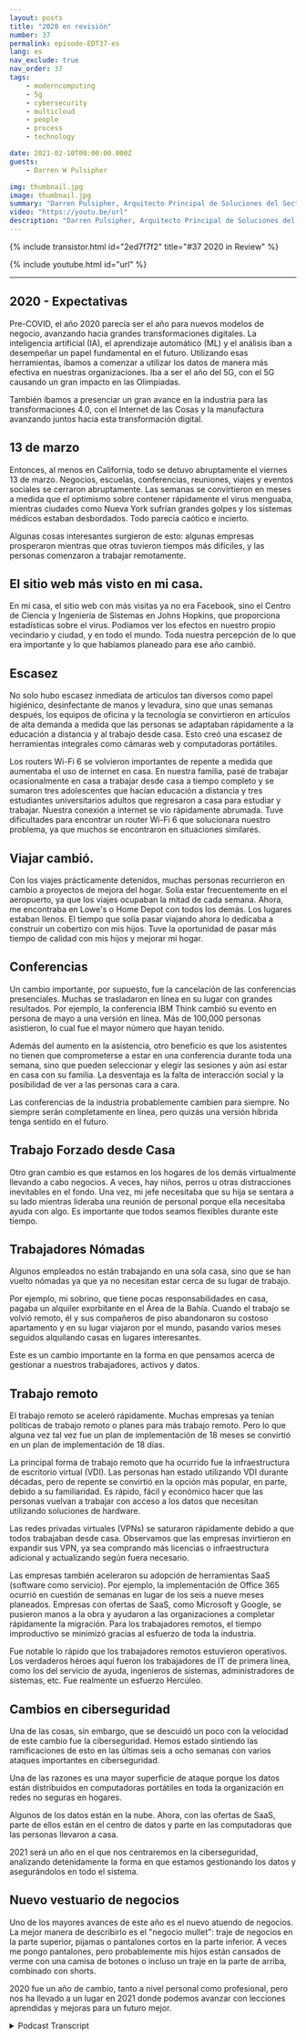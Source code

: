 ```yaml
---
layout: posts
title: "2020 en revisión"
number: 37
permalink: episode-EDT37-es
lang: es
nav_exclude: true
nav_order: 37
tags:
    - moderncomputing
    - 5g
    - cybersecurity
    - multicloud
    - people
    - process
    - technology

date: 2021-02-10T00:00:00.000Z
guests:
    - Darren W Pulsipher

img: thumbnail.jpg
image: thumbnail.jpg
summary: "Darren Pulsipher, Arquitecto Principal de Soluciones del Sector Público en Intel, reflexiona sobre la interrupción, los cambios y los ajustes que la pandemia de COVID-19 trajo en 2020."
video: "https://youtu.be/url"
description: "Darren Pulsipher, Arquitecto Principal de Soluciones del Sector Público en Intel, reflexiona sobre la interrupción, los cambios y los ajustes que la pandemia de COVID-19 trajo en 2020."
---
```


<div>
{% include transistor.html id="2ed7f7f2" title="#37 2020 in Review" %}

{% include youtube.html id="url" %}
</div>

---

## 2020 - Expectativas

Pre-COVID, el año 2020 parecía ser el año para nuevos modelos de negocio, avanzando hacia grandes transformaciones digitales. La inteligencia artificial (IA), el aprendizaje automático (ML) y el análisis iban a desempeñar un papel fundamental en el futuro. Utilizando esas herramientas, íbamos a comenzar a utilizar los datos de manera más efectiva en nuestras organizaciones. Iba a ser el año del 5G, con el 5G causando un gran impacto en las Olimpiadas.

También íbamos a presenciar un gran avance en la industria para las transformaciones 4.0, con el Internet de las Cosas y la manufactura avanzando juntos hacia esta transformación digital.

## 13 de marzo

Entonces, al menos en California, todo se detuvo abruptamente el viernes 13 de marzo. Negocios, escuelas, conferencias, reuniones, viajes y eventos sociales se cerraron abruptamente. Las semanas se convirtieron en meses a medida que el optimismo sobre contener rápidamente el virus menguaba, mientras ciudades como Nueva York sufrían grandes golpes y los sistemas médicos estaban desbordados. Todo parecía caótico e incierto.

Algunas cosas interesantes surgieron de esto: algunas empresas prosperaron mientras que otras tuvieron tiempos más difíciles, y las personas comenzaron a trabajar remotamente.

## El sitio web más visto en mi casa.

En mi casa, el sitio web con más visitas ya no era Facebook, sino el Centro de Ciencia y Ingeniería de Sistemas en Johns Hopkins, que proporciona estadísticas sobre el virus. Podíamos ver los efectos en nuestro propio vecindario y ciudad, y en todo el mundo. Toda nuestra percepción de lo que era importante y lo que habíamos planeado para ese año cambió.

## Escasez

No solo hubo escasez inmediata de artículos tan diversos como papel higiénico, desinfectante de manos y levadura, sino que unas semanas después, los equipos de oficina y la tecnología se convirtieron en artículos de alta demanda a medida que las personas se adaptaban rápidamente a la educación a distancia y al trabajo desde casa. Esto creó una escasez de herramientas integrales como cámaras web y computadoras portátiles.

Los routers Wi-Fi 6 se volvieron importantes de repente a medida que aumentaba el uso de internet en casa. En nuestra familia, pasé de trabajar ocasionalmente en casa a trabajar desde casa a tiempo completo y se sumaron tres adolescentes que hacían educación a distancia y tres estudiantes universitarios adultos que regresaron a casa para estudiar y trabajar. Nuestra conexión a internet se vio rápidamente abrumada. Tuve dificultades para encontrar un router Wi-Fi 6 que solucionara nuestro problema, ya que muchos se encontraron en situaciones similares.

## Viajar cambió.

Con los viajes prácticamente detenidos, muchas personas recurrieron en cambio a proyectos de mejora del hogar. Solía estar frecuentemente en el aeropuerto, ya que los viajes ocupaban la mitad de cada semana. Ahora, me encontraba en Lowe's o Home Depot con todos los demás. Los lugares estaban llenos. El tiempo que solía pasar viajando ahora lo dedicaba a construir un cobertizo con mis hijos. Tuve la oportunidad de pasar más tiempo de calidad con mis hijos y mejorar mi hogar.

## Conferencias

Un cambio importante, por supuesto, fue la cancelación de las conferencias presenciales. Muchas se trasladaron en línea en su lugar con grandes resultados. Por ejemplo, la conferencia IBM Think cambió su evento en persona de mayo a una versión en línea. Más de 100,000 personas asistieron, lo cual fue el mayor número que hayan tenido.

Además del aumento en la asistencia, otro beneficio es que los asistentes no tienen que comprometerse a estar en una conferencia durante toda una semana, sino que pueden seleccionar y elegir las sesiones y aún así estar en casa con su familia. La desventaja es la falta de interacción social y la posibilidad de ver a las personas cara a cara.

Las conferencias de la industria probablemente cambien para siempre. No siempre serán completamente en línea, pero quizás una versión híbrida tenga sentido en el futuro.

## Trabajo Forzado desde Casa

Otro gran cambio es que estamos en los hogares de los demás virtualmente llevando a cabo negocios. A veces, hay niños, perros u otras distracciones inevitables en el fondo. Una vez, mi jefe necesitaba que su hija se sentara a su lado mientras lideraba una reunión de personal porque ella necesitaba ayuda con algo. Es importante que todos seamos flexibles durante este tiempo.

## Trabajadores Nómadas

Algunos empleados no están trabajando en una sola casa, sino que se han vuelto nómadas ya que ya no necesitan estar cerca de su lugar de trabajo.

Por ejemplo, mi sobrino, que tiene pocas responsabilidades en casa, pagaba un alquiler exorbitante en el Área de la Bahía. Cuando el trabajo se volvió remoto, él y sus compañeros de piso abandonaron su costoso apartamento y en su lugar viajaron por el mundo, pasando varios meses seguidos alquilando casas en lugares interesantes.

Este es un cambio importante en la forma en que pensamos acerca de gestionar a nuestros trabajadores, activos y datos.

## Trabajo remoto

El trabajo remoto se aceleró rápidamente. Muchas empresas ya tenían políticas de trabajo remoto o planes para más trabajo remoto. Pero lo que alguna vez tal vez fue un plan de implementación de 18 meses se convirtió en un plan de implementación de 18 días.

La principal forma de trabajo remoto que ha ocurrido fue la infraestructura de escritorio virtual (VDI). Las personas han estado utilizando VDI durante décadas, pero de repente se convirtió en la opción más popular, en parte, debido a su familiaridad. Es rápido, fácil y económico hacer que las personas vuelvan a trabajar con acceso a los datos que necesitan utilizando soluciones de hardware.

Las redes privadas virtuales (VPNs) se saturaron rápidamente debido a que todos trabajaban desde casa. Observamos que las empresas invirtieron en expandir sus VPN, ya sea comprando más licencias o infraestructura adicional y actualizando según fuera necesario.

Las empresas también aceleraron su adopción de herramientas SaaS (software como servicio). Por ejemplo, la implementación de Office 365 ocurrió en cuestión de semanas en lugar de los seis a nueve meses planeados. Empresas con ofertas de SaaS, como Microsoft y Google, se pusieron manos a la obra y ayudaron a las organizaciones a completar rápidamente la migración. Para los trabajadores remotos, el tiempo improductivo se minimizó gracias al esfuerzo de toda la industria.

Fue notable lo rápido que los trabajadores remotos estuvieron operativos. Los verdaderos héroes aquí fueron los trabajadores de IT de primera línea, como los del servicio de ayuda, ingenieros de sistemas, administradores de sistemas, etc. Fue realmente un esfuerzo Hercúleo.

## Cambios en ciberseguridad

Una de las cosas, sin embargo, que se descuidó un poco con la velocidad de este cambio fue la ciberseguridad. Hemos estado sintiendo las ramificaciones de esto en las últimas seis a ocho semanas con varios ataques importantes en ciberseguridad.

Una de las razones es una mayor superficie de ataque porque los datos están distribuidos en computadoras portátiles en toda la organización en redes no seguras en hogares.

Algunos de los datos están en la nube. Ahora, con las ofertas de SaaS, parte de ellos están en el centro de datos y parte en las computadoras que las personas llevaron a casa.

2021 será un año en el que nos centraremos en la ciberseguridad, analizando detenidamente la forma en que estamos gestionando los datos y asegurándolos en todo el sistema.

## Nuevo vestuario de negocios

Uno de los mayores avances de este año es el nuevo atuendo de negocios. La mejor manera de describirlo es el "negocio mullet": traje de negocios en la parte superior, pijamas o pantalones cortos en la parte inferior. A veces me pongo pantalones, pero probablemente mis hijos están cansados de verme con una camisa de botones o incluso un traje en la parte de arriba, combinado con shorts.

2020 fue un año de cambio, tanto a nivel personal como profesional, pero nos ha llevado a un lugar en 2021 donde podemos avanzar con lecciones aprendidas y mejoras para un futuro mejor.



<details>
<summary> Podcast Transcript </summary>

<p></p>

</details>
